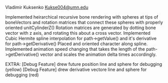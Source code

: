 ﻿Vladimir Kuksenko
Kukse004@umn.edu

Implemented heirarchical recursive bone rendering with spheres at tips of boneVectors and rotation matrices that connect these spheres with properly oriented unitCylinderZ()
Rotation matrices are generated by dotting bone vector with z axis, and rotating this about a cross vector.
Implemented Cubic Hermite spline interpolation for path->getValue() and it's derivative for path->getDerivative()
Placed and oriented character along spline.
Implemented animation speed changing that takes the length of the path->getDerivative() vector and scales the animation delta times accordingly.

EXTRA:
[Debug Feature] drew future position    line and sphere for debugging (yellow)
[Debug Feature] drew derivative vectore line and sphere for debugging (red)